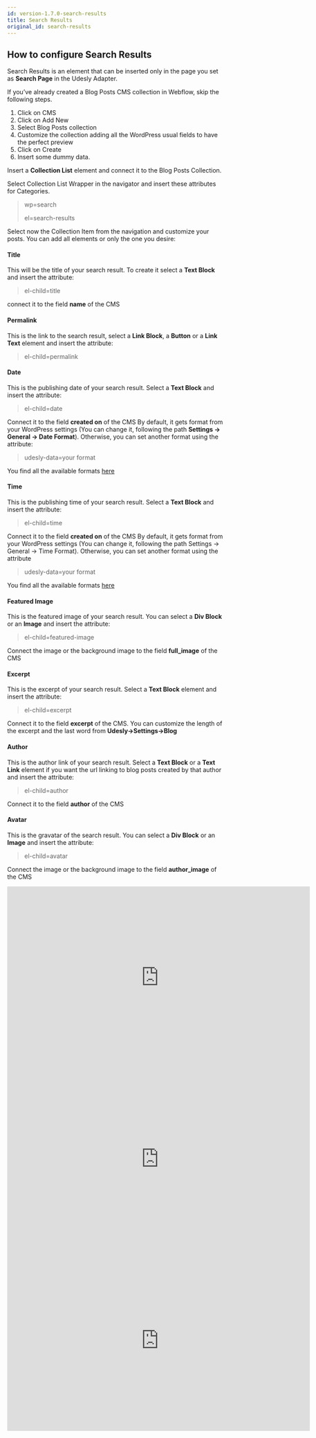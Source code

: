 ```yaml
---
id: version-1.7.0-search-results
title: Search Results
original_id: search-results
---
```


## How to configure Search Results

Search Results is an element that can be inserted only in the page you set as **Search Page** in the Udesly Adapter.

If you’ve already created a Blog Posts CMS collection in Webflow, skip the following steps.

1) Click on CMS
2) Click on Add New
3) Select Blog Posts collection
4) Customize the collection adding all the WordPress usual fields to have the perfect preview
5) Click on Create
6) Insert some dummy data.

Insert a **Collection List** element and connect it to the Blog Posts Collection.

Select Collection List Wrapper in the navigator and insert these attributes for Categories.

> wp=search
>
> el=search-results

Select now the Collection Item from the navigation and customize your posts. You can add all elements or only the one you desire:

#### Title
This will be the title of your search result. To create it select a **Text Block** and insert the attribute:

> el-child=title

connect it to the field **name** of the CMS

#### Permalink
This is the link to the search result, select a **Link Block**, a **Button** or a **Link Text** element and insert the attribute:

> el-child=permalink

#### Date
This is the publishing date of your search result. Select a **Text Block** and insert the attribute:

> el-child=date

Connect it to the field **created on** of the CMS
By default, it gets format from your WordPress settings (You can change it, following the path **Settings -> General -> Date Format**). Otherwise, you can set another format using the attribute:

> udesly-data=your format

You find all the available formats [here](https://codex.wordpress.org/Formatting_Date_and_Time)

#### Time
This is the publishing time of your search result. Select a **Text Block** and insert the attribute:

> el-child=time

Connect it to the field **created on** of the CMS
By default, it gets format from your WordPress settings (You can change it, following the path Settings -> General -> Time Format). Otherwise, you can set another format using the attribute

> udesly-data=your format

You find all the available formats [here](https://codex.wordpress.org/Formatting_Date_and_Time)

#### Featured Image
This is the featured image of your search result. You can select a **Div Block** or an **Image** and insert the attribute:

> el-child=featured-image

Connect the image or the background image to the field **full_image** of the CMS

#### Excerpt
This is the excerpt of your search result. Select a **Text Block** element and insert the attribute:

> el-child=excerpt

Connect it to the field **excerpt** of the CMS.
You can customize the length of the excerpt and the last word from **Udesly->Settings->Blog**

#### Author
This is the author link of your search result. Select a **Text Block** or a **Text Link** element if you want the url linking to blog posts created by that author and insert the attribute:

> el-child=author

Connect it to the field **author** of the CMS 

#### Avatar
This is the gravatar of the search result. You can select a **Div Block** or an **Image** and insert the attribute:

> el-child=avatar

Connect the image or the background image to the field **author_image** of the CMS

<iframe width="700" height="419" src="https://www.youtube.com/embed/tXhHMb3sdl0?list=PLLChkVtVa_Zs1Xkb5m8MSzXT_MBBNu4TL" frameborder="0" allow="accelerometer; autoplay; encrypted-media; gyroscope; picture-in-picture" allowfullscreen></iframe>

<iframe width="700" height="419" src="https://www.youtube.com/embed/Y27oXg_1JRM?list=PLLChkVtVa_Zs1Xkb5m8MSzXT_MBBNu4TL" frameborder="0" allow="accelerometer; autoplay; encrypted-media; gyroscope; picture-in-picture" allowfullscreen></iframe>

<iframe width="700" height="419" src="https://www.youtube.com/embed/2_hJQpJROI8?list=PLLChkVtVa_Zs1Xkb5m8MSzXT_MBBNu4TL" frameborder="0" allow="accelerometer; autoplay; encrypted-media; gyroscope; picture-in-picture" allowfullscreen></iframe>